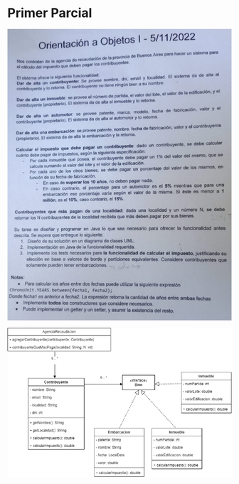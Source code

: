 # Primer Parcial

![Imagen del Primer Parcial](PrimerParcial.jpeg)

<img src="https://raw.githubusercontent.com/LRondinelli04/Licenciatura-en-Sistemas_APU/main/OO1/Parciales/1_Parcial/1_Parcial.drawio.png"/>
